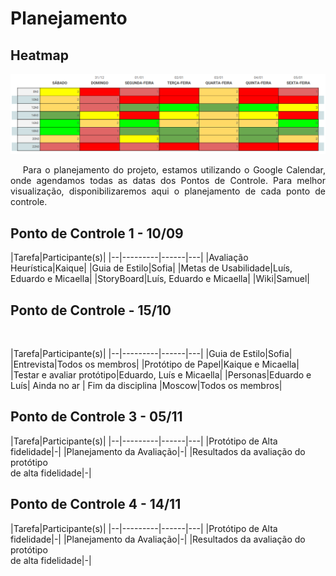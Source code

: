 # Planejamento
<div class="line"></div>

## Heatmap
<img src="../assets/planejamento/heatmap.png">

<p align="justify">&emsp;
Para o planejamento do projeto, estamos utilizando o Google Calendar, onde agendamos todas as datas dos Pontos de Controle. Para melhor visualização, disponibilizaremos aqui o planejamento de cada ponto de controle.
<br>

</p>

## Ponto de Controle 1 - 10/09



|Tarefa|Participante(s)|
|--|---------|------|---|
|Avaliação Heurística|Kaique| 
|Guia de Estilo|Sofia|
|Metas de Usabilidade|Luís, Eduardo e Micaella|
|StoryBoard|Luís, Eduardo e Micaella|
|Wiki|Samuel|
<br>

## Ponto de Controle - 15/10 
<br>

|Tarefa|Participante(s)|
|--|---------|------|---|
|Guia de Estilo|Sofia| 
|Entrevista|Todos os membros|
|Protótipo de Papel|Kaique e Micaella|
|Testar e avaliar protótipo|Eduardo, Luís e Micaella|
|Personas|Eduardo e Luís| Ainda no ar | Fim da disciplina
|Moscow|Todos os membros|
<br>

## Ponto de Controle 3 - 05/11 

|Tarefa|Participante(s)|
|--|---------|------|---|
|Protótipo de Alta fidelidade|-|
|Planejamento da Avaliação|-|
|Resultados da avaliação do protótipo <br>de alta fidelidade|-|


## Ponto de Controle 4 - 14/11 

|Tarefa|Participante(s)|
|--|---------|------|---|
|Protótipo de Alta fidelidade|-|
|Planejamento da Avaliação|-|
|Resultados da avaliação do protótipo <br>de alta fidelidade|-|

